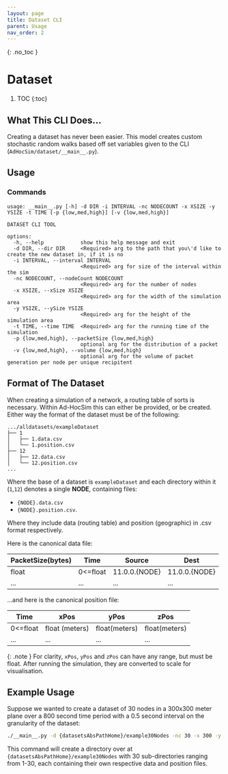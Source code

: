 ```yaml
---
layout: page
title: Dataset CLI
parent: Usage
nav_order: 2
---
```

{: .no_toc }
# Dataset
1. TOC
{:toc}
## What This CLI Does...
Creating a dataset has never been easier. This model creates custom stochastic random walks based off set variables given to the CLI (`AdHocSim/dataset/__main__.py`).
## Usage
### Commands
```
usage: __main__.py [-h] -d DIR -i INTERVAL -nc NODECOUNT -x XSIZE -y YSIZE -t TIME [-p {low,med,high}] [-v {low,med,high}]

DATASET CLI TOOL

options:
  -h, --help            show this help message and exit
  -d DIR, --dir DIR     <Required> arg to the path that you\'d like to create the new dataset in, if it is no
  -i INTERVAL, --interval INTERVAL
                        <Required> arg for size of the interval within the sim
  -nc NODECOUNT, --nodeCount NODECOUNT
                        <Required> arg for the number of nodes
  -x XSIZE, --xSize XSIZE
                        <Required> arg for the width of the simulation area
  -y YSIZE, --ySize YSIZE
                        <Required> arg for the height of the simulation area
  -t TIME, --time TIME  <Required> arg for the running time of the simulation
  -p {low,med,high}, --packetSize {low,med,high}
                        optional arg for the distribution of a packet
  -v {low,med,high}, --volume {low,med,high}
                        optional arg for the volume of packet generation per node per unique recipitent
```

## Format of The Dataset
When creating a simulation of a network, a routing table of sorts is necessary. Within Ad-HocSim this can either be provided, or be created. Either way the format of the dataset must be of the following:
```
.../alldatasets/exampleDataset
├── 1
│   ├── 1.data.csv
│   └── 1.position.csv
├── 12
│   ├── 12.data.csv
│   └── 12.position.csv
...
```
Where the base of a dataset is `exampleDataset` and each directory within it (`1`,`12`) denotes a single **NODE**, containing files:
- `{NODE}.data.csv`
- `{NODE}.position.csv`.

Where they include data (routing table) and position (geographic) in .csv format respectively.

Here is the canonical data file:

| PacketSize(bytes) | Time     | Source        | Dest          |
| ----------------- | -------- | ------------- | ------------- |
| float             | 0<=float | 11.0.0.{NODE} | 11.0.0.{NODE} |
| ...               | ...      | ...           | ...           |


...and here is the canonical position file:


| Time     | xPos  | yPos  | zPos  |
| -------- | ----- | ----- | ----- |
| 0<=float | float (meters) | float(meters) | float(meters) |
| ...      | ...   | ...   | ...   |


{: .note }
For clarity,  `xPos`, `yPos` and `zPos` can have any range, but must be float. After running the simulation, they are converted to scale for visualisation.


## Example Usage
Suppose we wanted to create a dataset of 30 nodes in a 300x300 meter plane over a 800 second time period with a 0.5 second interval on the granularity of the dataset: 
```bash
./__main__.py -d {datasetsAbsPathHome}/example30Nodes -nc 30 -x 300 -y 300 -t 800 -i 0.5
```
This command will create a directory over at `{datasetsAbsPathHome}/example30Nodes` with 30 sub-directories ranging from 1-30, each containing their own respective data and position files. 
